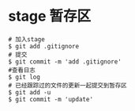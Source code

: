 # stage 暂存区
```shell script
# 加入stage
$ git add .gitignore
# 提交
$ git commit -m 'add .gitignore'
#查看日志
$ git log
# 已经跟踪过的文件的更新一起提交到暂存区
$ git add -u
$ git commit -m 'update'
```
